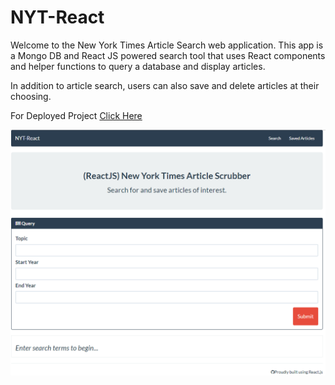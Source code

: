 # NYT-React
Welcome to the New York Times Article Search web application. This app is a Mongo DB and React JS powered search tool that uses React components and helper functions to query a database and display articles. 

In addition to article search, users can also save and delete articles at their choosing.

For Deployed Project <a href="https://nyt-react-kv.herokuapp.com/"> Click Here</a>

<img src="./img/Homepage.png"></img>